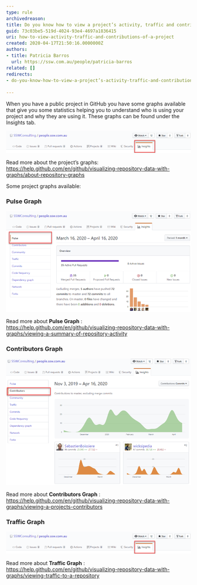 ```yaml
---
type: rule
archivedreason: 
title: Do you know how to view a project’s activity, traffic and contributions?
guid: 73c03be5-519d-4024-93e4-4697a1836415
uri: how-to-view-activity-traffic-and-contributions-of-a-project
created: 2020-04-17T21:50:16.0000000Z
authors:
- title: Patricia Barros
  url: https://ssw.com.au/people/patricia-barros
related: []
redirects:
- do-you-know-how-to-view-a-project’s-activity-traffic-and-contributions

---
```


When you have a public project in GitHub you have some graphs available that give you some statistics helping you to understand who is using your project and why they are using it. These graphs can be found under the Insights tab.

<!--endintro-->

![Figure: Under your project name, click Insights](view-project-1.png)  

Read more about the project’s graphs: https://help.github.com/en/github/visualizing-repository-data-with-graphs/about-repository-graphs

Some project graphs available:

### Pulse Graph


![Figure: Pulse graph shows a summary of the project activity](view-project-2.png)  

Read more about  **Pulse Graph** :     https://help.github.com/en/github/visualizing-repository-data-with-graphs/viewing-a-summary-of-repository-activity

### Contributors Graph


![Figure: Contributors graphs show the top 100 contributors to the project](view-project-3.png)  

Read more about  **Contributors Graph** :     https://help.github.com/en/github/visualizing-repository-data-with-graphs/viewing-a-projects-contributors

### Traffic Graph


![Figure: Traffic graphs show the project’s traffic, including clones, visitors in the past 14 days, referring sites and popular content to anyone with push access to the project](view-project-1.png)  

Read more about  **Traffic Graph** :     https://help.github.com/en/github/visualizing-repository-data-with-graphs/viewing-traffic-to-a-repository
